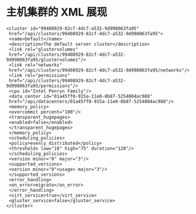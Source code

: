 # 主机集群的 XML 展现

              
    <cluster id="99408929-82cf-4dc7-a532-9d998063fa95"
     href="/api/clusters/99408929-82cf-4dc7-a532-9d998063fa95">
     <name>Default</name>
     <description>The default server cluster</description>
     <link rel="glustervolumes"
     href="/api/clusters/99408929-82cf-4dc7-a532-
    9d998063fa95/glustervolumes"/>
     <link rel="networks"
     href="/api/clusters/99408929-82cf-4dc7-a532-9d998063fa95/networks"/>
     <link rel="permissions"
     href="/api/clusters/99408929-82cf-4dc7-a532-9d998063fa95/permissions"/>
     <cpu id="Intel Penryn Family"/>
     <data_center id="01a45ff0-915a-11e0-8b87-5254004ac988"
     href="/api/datacenters/01a45ff0-915a-11e0-8b87-5254004ac988"/>
     <memory_policy>
     <overcommit percent="100"/>
     <transparent_hugepages>
     <enabled>false</enabled>
     </transparent_hugepages>
     </memory_policy>
     <scheduling_policies>
     <policy>evenly_distributed</policy>
     <thresholds low="10" high="75" duration="120"/>
     </scheduling_policies>
     <version minor="0" major="3"/>
     <supported_versions>
     <version minor="0"<usage> major="3"/>
     </supported_versions>
     <error_handling>
     <on_error>migrate</on_error>
     </error_handling>
     <virt_service>true</virt_service>
     <gluster_service>false</gluster_service>
    </cluster>

            

